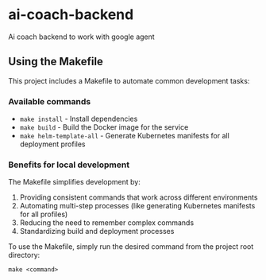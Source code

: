 # ai-coach-backend
Ai coach backend to work  with google agent




## Using the Makefile

This project includes a Makefile to automate common development tasks:

### Available commands

- `make install` - Install dependencies
- `make build` - Build the Docker image for the service
- `make helm-template-all` - Generate Kubernetes manifests for all deployment profiles

### Benefits for local development

The Makefile simplifies development by:

1. Providing consistent commands that work across different environments
2. Automating multi-step processes (like generating Kubernetes manifests for all profiles)
3. Reducing the need to remember complex commands
4. Standardizing build and deployment processes

To use the Makefile, simply run the desired command from the project root directory:

```
make <command>
```